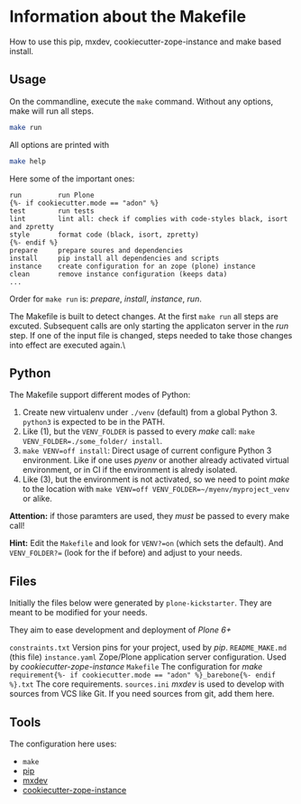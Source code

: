 # Information about the Makefile

How to use this pip, mxdev, cookiecutter-zope-instance and make based install.

## Usage

On the commandline, execute the ``make`` command.
Without any options, make will run all steps.

```bash
make run
```

All options are printed with

```bash
make help
```

Here some of the important ones:

```text
run         run Plone
{%- if cookiecutter.mode == "adon" %}
test        run tests
lint        lint all: check if complies with code-styles black, isort and zpretty
style       format code (black, isort, zpretty)
{%- endif %}
prepare     prepare soures and dependencies
install     pip install all dependencies and scripts
instance    create configuration for an zope (plone) instance
clean       remove instance configuration (keeps data)
...
```

Order for ``make run`` is: *prepare*, *install*, *instance*, *run*.

The Makefile is built to detect changes.
At the first ``make run`` all steps are excuted.
Subsequent calls are only starting the applicaton server in the *run* step.
If one of the input file is changed, steps needed to take those changes into effect are executed again.\

## Python

The Makefile support different modes of Python:

1. Create new virtualenv under `./venv` (default) from a global Python 3. `python3` is expected to be in the PATH.
2. Like (1), but the `VENV_FOLDER` is passed to every *make* call: `make VENV_FOLDER=./some_folder/ install`.
3. `make VENV=off install`: Direct usage of current configure Python 3 environment.
   Like if one uses *pyenv* or another already activated virtual environment, or in CI if the environment is alredy isolated.
4. Like (3), but the environment is not activated, so we need to point *make* to the location with `make VENV=off VENV_FOLDER=~/myenv/myproject_venv` or alike.

**Attention:** if those paramters are used, they *must* be passed to every make call!

**Hint:** Edit the `Makefile` and look for `VENV?=on` (which sets the default). And `VENV_FOLDER?=` (look for the if before) and adjust to your needs.

## Files

Initially the files below were generated by `plone-kickstarter`.
They are meant to be modified for your needs.

They aim to ease development and deployment of *Plone 6+*

`constraints.txt`
    Version pins for your project, used by *pip*.
`README_MAKE.md`
    (this file)
`instance.yaml`
    Zope/Plone application server configuration. Used by *cookiecutter-zope-instance*
`Makefile`
    The configuration for *make*
`requirement{%- if cookiecutter.mode == "adon" %}_barebone{%- endif %}.txt`
    The core requirements.
`sources.ini`
    *mxdev* is used to develop with sources from VCS like Git.
    If you need sources from git, add them here.

## Tools

The configuration here uses:

- `make`
- [pip](https://pip.pypa.io/en/stable/)
- [mxdev](https://pypi.org/project/mxdev)
- [cookiecutter-zope-instance](https://github.com/bluedynamics/cookiecutter-zope-instance/)
